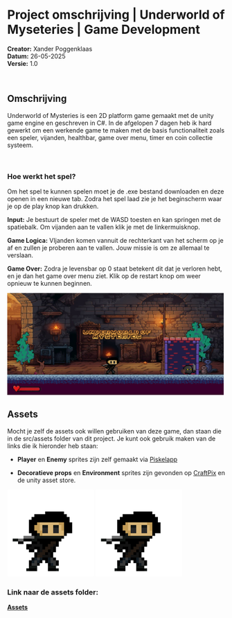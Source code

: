 # Project omschrijving | Underworld of Myseteries | Game Development

**Creator:** Xander Poggenklaas <br>
**Datum:** 26-05-2025 <br>
**Versie:** 1.0 <br>

<br>

## **Omschrijving**

Underworld of Mysteries is een 2D platform game gemaakt met de unity game engine en geschreven in C#.
In de afgelopen 7 dagen heb ik hard gewerkt om een werkende game te maken met de basis functionaliteit zoals een speler, vijanden, healthbar, game over menu, timer en coin collectie systeem.

<br>

### **Hoe werkt het spel?**

Om het spel te kunnen spelen moet je de .exe bestand downloaden en deze openen in een nieuwe tab.
Zodra het spel laad zie je het beginscherm waar je op de play knop kan drukken.

**Input:** Je bestuurt de speler met de WASD toesten en kan springen met de spatiebalk. Om vijanden aan te vallen klik je met de linkermuisknop.

**Game Logica:** VIjanden komen vannuit de rechterkant van het scherm op je af en zullen je proberen aan te vallen. Jouw missie is om ze allemaal te verslaan.

**Game Over:** Zodra je levensbar op 0 staat betekent dit dat je verloren hebt, en je dan het game over menu ziet. Klik op de restart knop om weer opnieuw te kunnen beginnen.


<img src="https://github.com/Xander172006/Underworld-of-Unknown/blob/main/docs/Images/Underworld%20of%20Mysteries%20Game.png" width="500px">

<br>

## **Assets**

Mocht je zelf de assets ook willen gebruiken van deze game, dan staan die in de src/assets folder van dit project.
Je kunt ook gebruik maken van de links die ik hieronder heb staan:

- **Player** en **Enemy** sprites zijn zelf gemaakt via [Piskelapp](https://www.piskelapp.com/)

- **Decoratieve props** en **Environment** sprites zijn gevonden op [CraftPix](https://craftpix.net) en de unity asset store.


<img src="https://github.com/Xander172006/Underworld-of-Unknown/blob/main/docs/Images/Main%20Character%20(Underworld%20of%20Mysteries).png" width="200px">
<img src="https://github.com/Xander172006/Underworld-of-Unknown/blob/main/docs/Images/Main%20Character%20(Underworld%20of%20Mysteries).png" alt="Ninja Enemy" width="200px">

<br>

### Link naar de assets folder: 

[**Assets**](../src/assets)
